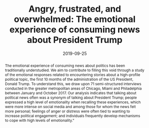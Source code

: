 ---
title: "Angry, frustrated, and overwhelmed: The emotional experience of consuming news about President Trump"
date: 2019-09-25
publishDate: 2019-09-25
authors: ["María Celeste Wagner", "Pablo Boczkowski"]
publication_types: ["2"]
abstract: The emotional experience of consuming news about politics has been traditionally understudied. We aim to contribute to filling this void through a study of the emotional responses related to encountering stories about a high-profile political topic, the first 10 months of the administration of the US President, Donald Trump. To understand this, we draw upon 71 semi-structured interviews conducted in the greater metropolitan areas of Chicago, Miami and Philadelphia between January and October 2017. Our analysis indicates that talking about political news often was a synonym of talking about President Trump; people expressed a high level of emotionality when recalling these experiences, which were more intense on social media and among those for whom the news felt more personal; feelings of anger or distress were often tied to wanting to increase political engagement; and individuals frequently develop mechanisms to cope with high levels of emotionality."
featured: false
image:
  preview_only: true
publication: "*Journalism*"
#url_pdf: "https://doi.org/10.1177/1464884919878545"
doi: "10.1177/1464884919878545"
---